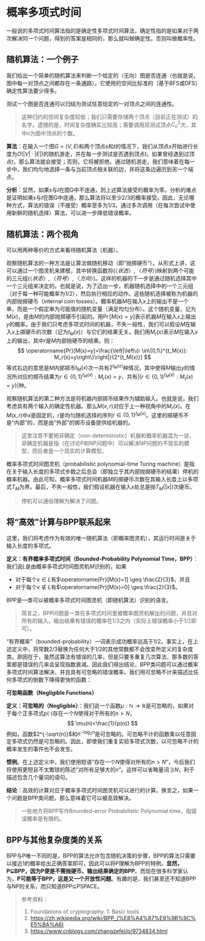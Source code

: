 # 概率多项式时间

一般说的多项式时间算法指的是确定性多项式时间算法，确定性指的是如果对于两次解决同一个问题，得到的答案是相同的，那么就叫做确定性。否则叫做概率性。

## 随机算法：一个例子

我们给出一个简单的随机算法来判断一个给定的（无向）图是否连通（也就是说，图中每一对顶点之间都存在一条通路）。它使用的空间比标准的（基于BFS或DFS）确定性算法要少得多。

测试一个图是否连通可以归结为测试任意给定的一对顶点之间的连通性。

> 这种归约的空间复杂度较低；我们只需要存储两个顶点（目前正在测试）的名字。遗憾的是，时间复杂度确实比较高；需要调用双测试顶点$C^2_n$次，其中$n$为图中顶点的个数。

**算法**：在输入一个图$G=(V,E)$和两个顶点$s$和$t$的情况下，我们从顶点$s$开始进行长度为$O ( | V | · | E | )$的随机游走，并在每一步测试是否遇到顶点$t$。如果曾经遇到过顶点$t$，那么算法就会接受；否则，它将被拒绝。通过随机游走，我们意味着在每一步中，我们均匀地选择一条与当前顶点相关联的边，并将这条边遍历到另一个端点。

**分析**：显然，如果$s$与$t$在图G中不连通，则上述算法接受的概率为零。分析的难点是证明如果$s$与$t$在图G中连通，那么算法将以至少$2/3$的概率接受。因此，无论哪种方式，算法的错误（不接受）概率至多为$1/3$。通过多次调用（在每次尝试中使用新鲜的随机选择）算法，可以进一步降低错误概率。

## 随机算法：两个视角

可以用两种等价的方式来看待随机算法（机器）。

观察随机算法的一种方法是让算法做随机移动（即“抛掷硬币”）。从形式上讲，这可以通过一个图灵机来建模，其中转换函数将$(〈状态〉,〈符号〉)$映射到两个可能的三元组$(〈状态〉,〈符号〉,〈方向〉)$。这样的机器的下一步是通过随机选择其中一个三元组来决定的。也就是说，为了迈出一步，机器随机选择中的一个三元组（对于每一种可能概率为$1/2$），然后执行相应的动作。这些随机选择被称为机器的内部抛掷硬币（internal coin tosses）。概率机器$M$在输入$x$上的输出不是一个串，而是一个假定串为可能值的随机变量（满足均匀分布）。这个随机变量，记为$M(x)$，是由$M$的内部抛掷硬币引起的。用$\operatorname{Pr}[M(x)=y]$表示机器$M$在输入$x$上输出$y$的概率。由于我们只考虑多项式时间的机器，不失一般性，我们可以假设$M$在输入$x$上掷硬币的次数（记为$t_M ( x )$）与它们的结果无关。我们用$M_r ( x )$表示$M$在输入$x$上的输出，其中$r$是$M$内部抛硬币的结果。则：
$$
\operatorname{Pr}[M(x)=y]=\frac{\left|\left\{r \in\{0,1\}^{t_M(x)}: M_r(x)=y\right\}\right|}{2^{t_M(x)}}
$$
等式右边的意思是$M$内部掷币$t_M ( x )$次一共有$2^{t_M(x)}$种情况，其中使得$M$输出$y$的情况所对应的掷币结果为$r \in\{0,1\}^{t_M(x)}: M_r(x)=y$，共有$\left|\left\{r \in\{0,1\}^{t_M(x)}: M_r(x)=y\right\}\right|$种。

观察随机算法的第二种方法是将机器内部掷币结果作为辅助输入。也就是说，我们考虑具有两个输入的确定性机器。那么$M(x,r)$对应于上一种视角中的$M_r(x)$。在$M(x,r)$中$x$是固定的，$r$是均匀随机选择的序列$r \in\{0,1\}^{t_M(x)}$。这里的掷硬币不是“内部”的，而是由“外部”的掷币设备提供给机器的。

> 这里注意不要把非确定（non-deterministic）机器和概率机器混为一谈，非确定机器是指（在讨论P和NP问题中）可以解决NP问题的不现实的模型，而后者是一个现实的计算模型。

概率多项式时间图灵机（probabilistic polynomial-time Turing machine）是指在关于输入长度的多项式步数之后总会（即独立于其内部抛掷硬币的结果）停机的概率机器。由此可知，概率多项式时间机器$M$的掷硬币次数在其输入长度上以多项式$T_M$为界。最后，不失一般性，我们假设机器在输入$x$处总是抛$T_M ( | x | )$​​次硬币。

> 停机可以通俗理解为解决了问题。

## 将“高效”计算与BPP联系起来

这里，我们将考虑作为有效的唯一随机算法（即概率图灵机），其运行时间是关于输入长度的多项式。

**定义：有界概率多项式时间（Bounded-Probability Polynomial Time，BPP）**：我们说$L$是由概率多项式时间图灵机$M$识别的，如果

- 对于每个$x\in L$有$\operatorname{Pr}[M(x)=1] \geq \frac{2}{3}$，并且
- 对于每个$x\notin L$有$\operatorname{Pr}[M(x)=0] \geq \frac{2}{3}$。

BPP是一类可以被概率多项式时间图灵机（即随机算法）识别的语言。

> 简言之，BPP问题是一类在多项式时间里被概率图灵机解出的问题，并且对所有的输入，输出结果有错误的概率在$1/3$之内（实际上错误概率小于$1/2$即可）。

“有界概率”（bounded-probability）一词表示成功概率远高于$1/2$。事实上，在上述定义中，将常数$2/3$替换为任何大于$1/2$的其他常数都不会改变所定义的复杂度类。原因在于，虽然这算法有错误的几率，但是只要多重复几次算法，那多数的答案都是错误的几率会呈现指数衰减。因此我们得出结论，BPP类问题可以通过概率多项式时间算法解决，并且具有可忽略的错误概率。我们用可忽略不计来描述比任何多项式的倒数下降得更快的函数：

**可忽略函数（Negligible Functions）**

**定义：可忽略的（Negligible）**：我们说一个函数$\mu: \mathbb{N} \rightarrow \mathbb{R}$是可忽略的，如果对于每个正多项式$p(\cdot)$存在一个$N$使得对于所有的$n>N$，
$$
\mu(n)<\frac{1}{p(n)}
$$
例如，函数$2^{-\sqrt{n}}$和$n^{-\log _2 n}$是可忽略的。可忽略不计的函数乘以任意固定多项式仍然是可忽略的。因此，即使我们重复实验多项式次数，以可忽略不计的概率发生的事件也不会发生。

**惯例**。在上述定义中，我们使用短语“存在一个$N$使得对所有的$n > N$”，今后我们将使用更短且不太繁琐的陈述“对所有足够大的$n$”。这样可以省略量词$\exists N$​，利于描述包含几个量词的语句。

**结论**：高效的计算对应于概率多项式时间图灵机可以进行的计算。换言之，如果一个问题是BPP类问题，那么意味着它可以被高效解决。

> 一些地方将BPP写作Bounded-error Probabilistic Polynomial time，指错误概率是有限的。

## BPP与其他复杂度类的关系

BPP与P唯一不同的是，BPP的算法允许包含随机决策的步骤，BPP的算法只需要以接近1的概率给出正确答案即可，因此可以将P理解为BPP的特例。**显然，P$\subseteq$BPP，因为P便是不需抛硬币、输出结果确定的BPP**。而现在很多科学家认为，**P可能等于BPP，这是又一个开放性问题**。有趣的是，我们甚至还不知道BPP与NP的关系，而只知道BPP$\subseteq$PSPACE。



> 参考资料：
>
> 1. Foundations of cryptography. 1: Basic tools
> 2. https://zh.wikipedia.org/wiki/BPP_(%E8%A4%87%E9%9B%9C%E5%BA%A6)
> 3. https://www.cnblogs.com/zhangzefei/p/9734834.html